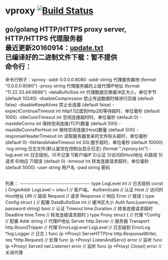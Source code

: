 # vproxy [![Build Status](https://travis-ci.org/456vv/vproxy.svg?branch=master)](https://travis-ci.org/456vv/vproxy)
go/golang HTTP/HTTPS proxy server, HTTP/HTTPS 代理服务器
<br />
最近更新20160914：<a href="/v1/update.txt">update.txt</a>
<br/>
已编译好的二进制文件下载：暂不提供
<br />
命令行：
-----------------------------------
   命令行例子：vproxy -addr 0.0.0.0:8080
    -addr string
          代理服务器地 (format "0.0.0.0:8080")
    -proxy string
          代理服务器的上级代理IP地址 (format "11.22.33.44:8888")
    -dataBufioSize int
          代理数据交换缓冲区大小，单位字节 (default 10240)
    -disableCompression
          禁止传送数据时候进行压缩 (default false)
    -disableKeepAlives
          禁止长连接 (default false)
    -expectContinueTimeout int
          http1.1过度到http2的等待超时，单位毫秒 (default 1000)
    -idleConnTimeout int
          空闲连接超时时，单位毫秒 (default 0)
    -maxIdleConns int
          保持空闲连接(TCP)数量 (default 500)
    -maxIdleConnsPerHost int
          保持空闲连接(Host)数量 (default 500)
    -responseHeaderTimeout int
          读取服务器发来的文件标头超时，单位毫秒 (default 0)
    -tlsHandshakeTimeout int
          SSL握手超时，单位毫秒 (default 10000)
    -log string
          日志文件(默认留空在控制台显示日志)  (format "./vproxy.txt")
    -logLevel int
          日志级别，0)不记录 1)客户端IP 2)认证 3)访问的Host地址 4)路径 5)请求 6)响应 7)错误 (default 0)
    -timeout int
          转发连接请求超时，单位毫秒 (default 5000)
    -user string
          用户名
    -pwd string
          密码

<br />
列表：
-----------------------------------
    type LogLevel int                                                                // 日志级别
    const (
        OriginAddr LogLevel    = iota+1                                              // 客户端。
        Authenticate                                                                 // 认证
        Host                                                                         // 访问的Host地址
        URI                                                                          // 路径
        Request                                                                      // 请求
        Response                                                                     // 响应
        Error                                                                        // 错误
    )
    type Config struct {                                                     // 配置
        DataBufioSize   int                                                          // 缓冲区大小
        Auth            func(username, password string) bool                         // 认证
        Timeout         time.Duration                                                // 转发连接请求超时
        Deadline        time.Time                                                    // 转发连接请求超时
    }
    type Proxy struct {                                                      // 代理
        *Config                                                                      // 配置
        Addr        string                                                           // 代理IP地址
        Server      http.Server                                                      // 服务器
        Transport   http.RoundTripper                                                // 代理
        ErrorLogLevel LogLevel                                                       // 日志级别
        ErrorLog    *log.Logger                                                      // 日志
    }
        func (p *Proxy) ServeHTTP(rw http.ResponseWriter, req *http.Request)         // 处理
        func (p *Proxy) ListenAndServ() error                                        // 监听
        func (p *Proxy) Serve(l net.Listener) error                                  // 监听
        func (p *Proxy) Close() error                                                // 关闭代理

